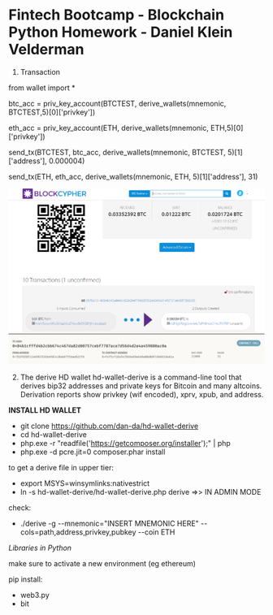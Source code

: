# Fintech Bootcamp - Blockchain Python Homework - Daniel Klein Velderman

1. Transaction

from wallet import *

btc_acc = priv_key_account(BTCTEST, derive_wallets(mnemonic, BTCTEST,5)[0]['privkey'])

eth_acc = priv_key_account(ETH, derive_wallets(mnemonic, ETH,5)[0]['privkey'])

send_tx(BTCTEST, btc_acc, derive_wallets(mnemonic, BTCTEST, 5)[1]['address'], 0.000004)

send_tx(ETH, eth_acc, derive_wallets(mnemonic, ETH, 5)[1]['address'], 31)

![BTC](./Screenshots/BTC_TX_confirmed.PNG)
![ETH](./Screenshots/ETH_TX_conf.PNG)

2. The derive HD wallet
hd-wallet-derive is a command-line tool that derives bip32 addresses and private keys for Bitcoin and many altcoins. Derivation reports show privkey (wif encoded), xprv, xpub, and address.

**INSTALL HD WALLET**

- git clone https://github.com/dan-da/hd-wallet-derive
- cd hd-wallet-derive
- php.exe -r "readfile('https://getcomposer.org/installer');" | php
- php.exe -d pcre.jit=0 composer.phar install

to get a derive file in upper tier:
- export MSYS=winsymlinks:nativestrict
- ln -s hd-wallet-derive/hd-wallet-derive.php derive  =>> IN ADMIN MODE

check:

- ./derive -g --mnemonic="INSERT MNEMONIC HERE" --cols=path,address,privkey,pubkey --coin ETH

*Libraries in Python*

make sure to activate a new environment (eg ethereum)

pip install:

- web3.py
- bit